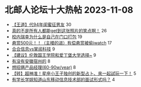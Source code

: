 # 北邮人论坛十大热帖 2023-11-08

- [【王道】代94年闺蜜征男友](https://bbs.byr.cn/article/Friends/2047338) 30
- [真的不是所有人都能get到这张照片的笑点啊！](https://bbs.byr.cn/article/Picture/3353412) 26
- [校内瑞幸为什么是自己在门口打包](https://bbs.byr.cn/article/Food/525192) 19
- [悬赏500元！！（主楼的进）有偿悬赏被偷iwatch](https://bbs.byr.cn/article/Talking/6404777) 17
- [合合信息vs掌阅科技](https://bbs.byr.cn/article/Job/2199041) 9
- [【建议】伦敦国王学院和爱丁堡大学选择~](https://bbs.byr.cn/article/GoAbroad/394792) 9
- [有没有安徽宿州的](https://bbs.byr.cn/article/Anhui/323451) 8
- [想招俩产品经理(60-90w/year)](https://bbs.byr.cn/article/WorkLife/1206472) 8
- [【转】超神准！星座小王子独创的新型占卜、來一起試玩一下！](https://bbs.byr.cn/article/Constellations/326533) 5
- [有学长学姐知道山东移动信息技术部的面试形式吗？](https://bbs.byr.cn/article/Shandong/424992) 4


